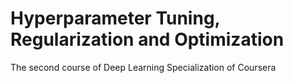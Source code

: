 # Hyperparameter Tuning, Regularization and Optimization
The second course of Deep Learning Specialization of Coursera

